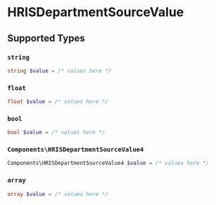 # HRISDepartmentSourceValue


## Supported Types

### `string`

```php
string $value = /* values here */
```

### `float`

```php
float $value = /* values here */
```

### `bool`

```php
bool $value = /* values here */
```

### `Components\HRISDepartmentSourceValue4`

```php
Components\HRISDepartmentSourceValue4 $value = /* values here */
```

### `array`

```php
array $value = /* values here */
```

